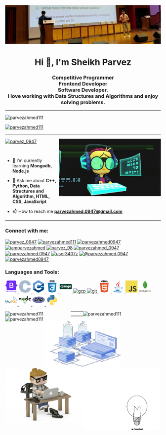<img alt="banner" src="banner.jfif">
<h1 align="center">Hi 👋, I'm Sheikh Parvez</h1>
<h3 align="center">Competitive Programmer <br> Frontend Developer <br>Software Developer. <br> I love working with Data Structures and Algorithms and enjoy solving problems.</h3>

<hr>

<p align="left"> <img src="https://komarev.com/ghpvc/?username=parvezahmed111&label=Profile%20views&color=0e75b6&style=flat" alt="parvezahmed111" /> </p>

<p align="left"> <a href="https://github.com/ryo-ma/github-profile-trophy"><img src="https://github-profile-trophy.vercel.app/?username=parvezahmed111&theme=nord" alt="parvezahmed111" /></a> </p>

<hr>

<p align="left"> <a href="https://twitter.com/parvez_0947" target="blank"><img src="https://img.shields.io/twitter/follow/parvez_0947?logo=twitter&style=for-the-badge" alt="parvez_0947" /></a> <img align="right" alt="coding" width="330" src="giphy.gif"></p>

&nbsp;

- 🌱 I’m currently learning **Mongodb, Node.js**

- 💬 Ask me about **C++, Python, Data Structures and Algorithm, HTML, CSS, JavaScript**

- 📫 How to reach me **parvezahmed.0947@gmail.com**

<hr>

<h3 align="left">Connect with me:</h3>
<p align="left">
<a href="https://twitter.com/parvez_0947" target="blank"><img align="center" src="https://cdn.jsdelivr.net/npm/simple-icons@3.0.1/icons/twitter.svg" alt="parvez_0947" height="30" width="40"/></a>
<a href="https://linkedin.com/in/parvezahmed111" target="blank"><img align="center" src="https://cdn.jsdelivr.net/npm/simple-icons@3.0.1/icons/linkedin.svg" alt="parvezahmed111" height="30" width="40" /></a>
<a href="https://fb.com/parvezahmed0947" target="blank"><img align="center" src="https://cdn.jsdelivr.net/npm/simple-icons@3.0.1/icons/facebook.svg" alt="parvezahmed0947" height="30" width="40" /></a>
<a href="https://instagram.com/iamparvezahmed" target="blank"><img align="center" src="https://cdn.jsdelivr.net/npm/simple-icons@3.0.1/icons/instagram.svg" alt="iamparvezahmed" height="30" width="40" /></a>
<a href="https://www.codechef.com/users/parvez_98" target="blank"><img align="center" src="https://cdn.jsdelivr.net/npm/simple-icons@3.1.0/icons/codechef.svg" alt="parvez_98" height="30" width="40" /></a>
<a href="https://www.hackerrank.com/parvezahmed_0947" target="blank"><img align="center" src="https://cdn.jsdelivr.net/npm/simple-icons@3.0.1/icons/hackerrank.svg" alt="parvezahmed_0947" height="30" width="40" /></a>
<a href="https://codeforces.com/profile/parvezahmed.0947" target="blank"><img align="center" src="https://cdn.jsdelivr.net/npm/simple-icons@3.0.1/icons/codeforces.svg" alt="parvezahmed.0947" height="30" width="40" /></a>
<a href="https://www.leetcode.com/user3407z" target="blank"><img align="center" src="https://cdn.jsdelivr.net/npm/simple-icons@3.0.1/icons/leetcode.svg" alt="user3407z" height="30" width="40" /></a>
<a href="https://www.hackerearth.com/@parvezahmed.0947" target="blank"><img align="center" src="https://cdn.jsdelivr.net/npm/simple-icons@3.0.1/icons/hackerearth.svg" alt="@parvezahmed.0947" height="30" width="40" /></a>
<a href="https://auth.geeksforgeeks.org/user/parvezahmed0947" target="blank"><img align="center" src="https://cdn.jsdelivr.net/npm/simple-icons@3.0.1/icons/geeksforgeeks.svg" alt="parvezahmed0947" height="30" width="40" /></a>
</p>

<h3 align="left">Languages and Tools:</h3>
<p align="left"> <a href="https://getbootstrap.com" target="_blank"> <img src="https://raw.githubusercontent.com/devicons/devicon/master/icons/bootstrap/bootstrap-plain-wordmark.svg" alt="bootstrap" width="40" height="40"/> </a> <a href="https://www.cprogramming.com/" target="_blank"> <img src="https://raw.githubusercontent.com/devicons/devicon/master/icons/c/c-original.svg" alt="c" width="40" height="40"/> </a> <a href="https://www.w3schools.com/cpp/" target="_blank"> <img src="https://raw.githubusercontent.com/devicons/devicon/master/icons/cplusplus/cplusplus-original.svg" alt="cplusplus" width="40" height="40"/> </a> <a href="https://www.w3schools.com/css/" target="_blank"> <img src="https://raw.githubusercontent.com/devicons/devicon/master/icons/css3/css3-original-wordmark.svg" alt="css3" width="40" height="40"/> </a> <a href="https://www.djangoproject.com/" target="_blank"> <img src="https://raw.githubusercontent.com/devicons/devicon/master/icons/django/django-original.svg" alt="django" width="40" height="40"/> </a> <a href="https://cloud.google.com" target="_blank"> <img src="https://www.vectorlogo.zone/logos/google_cloud/google_cloud-icon.svg" alt="gcp" width="40" height="40"/> </a> <a href="https://git-scm.com/" target="_blank"> <img src="https://www.vectorlogo.zone/logos/git-scm/git-scm-icon.svg" alt="git" width="40" height="40"/> </a> <a href="https://www.w3.org/html/" target="_blank"> <img src="https://raw.githubusercontent.com/devicons/devicon/master/icons/html5/html5-original-wordmark.svg" alt="html5" width="40" height="40"/> </a> <a href="https://www.java.com" target="_blank"> <img src="https://raw.githubusercontent.com/devicons/devicon/master/icons/java/java-original.svg" alt="java" width="40" height="40"/> </a> <a href="https://developer.mozilla.org/en-US/docs/Web/JavaScript" target="_blank"> <img src="https://raw.githubusercontent.com/devicons/devicon/master/icons/javascript/javascript-original.svg" alt="javascript" width="40" height="40"/> </a> <a href="https://www.mongodb.com/" target="_blank"> <img src="https://raw.githubusercontent.com/devicons/devicon/master/icons/mongodb/mongodb-original-wordmark.svg" alt="mongodb" width="40" height="40"/> </a> <a href="https://www.mysql.com/" target="_blank"> <img src="https://raw.githubusercontent.com/devicons/devicon/master/icons/mysql/mysql-original-wordmark.svg" alt="mysql" width="40" height="40"/> </a> <a href="https://nodejs.org" target="_blank"> <img src="https://raw.githubusercontent.com/devicons/devicon/master/icons/nodejs/nodejs-original-wordmark.svg" alt="nodejs" width="40" height="40"/> </a> <a href="https://www.php.net" target="_blank"> <img src="https://raw.githubusercontent.com/devicons/devicon/master/icons/php/php-original.svg" alt="php" width="40" height="40"/> </a> <a href="https://www.python.org" target="_blank"> <img src="https://raw.githubusercontent.com/devicons/devicon/master/icons/python/python-original.svg" alt="python" width="40" height="40"/> </a> </p>

<img align="right" width="50%" src="https://github-readme-stats.vercel.app/api?username=parvezahmed111&show_icons=true&count_private=true&hide_border=true&bg_color=50,e96205,904e99&title_color=fff&text_color=fff&icon_color=f2f2f2" alt="parvezahmed111" />

<img align="left" width="42%" src="https://github-readme-stats.vercel.app/api/top-langs?username=parvezahmed111&layout=compact&count_private=true&&hide_border=true&bg_color=904e99&title_color=fff&text_color=fff&icon_color=f2f2f2&hide=jupyter%20notebook&langs_count=5" alt="parvezahmed111" />


<img align="left" src="https://github-readme-streak-stats.herokuapp.com/?user=parvezahmed111&show_icons=true&count_private=true&hide_border=true&bg_color=50,e96205,904e99&title_color=fff&text_color=fff&icon_color=f2f2f2" alt="parvezahmed111"/></p>





<hr>
<hr>
<img align="center" alt="tech" width="250" height="150" src="tech.gif">
<img align="left" alt="programmer" width="250" src="programmer.gif">
<img align="center" alt="curious" width="250" src="curious.gif">
